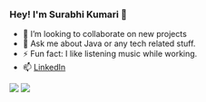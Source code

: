 ### Hey! I'm Surabhi Kumari 👋
- 👯 I’m looking to collaborate on new projects
- 💬 Ask me about Java or any tech related stuff. 
- ⚡ Fun fact: I like listening music while working.
- 📫 [LinkedIn](https://www.linkedin.com/in/surabhi-kumari-a9304b175/%29)


<img src='http://github-readme-stats.vercel.app/api?username=surabhiraj98&&show_icon=true&title_color=ffffff&icon_color=bb2acf&text_color=daf7dc&bg_color=151515'>
<img src='https://github-readme-stats.vercel.app/api/top-langs/?username=surabhiraj98&hide=javascript,html'>
